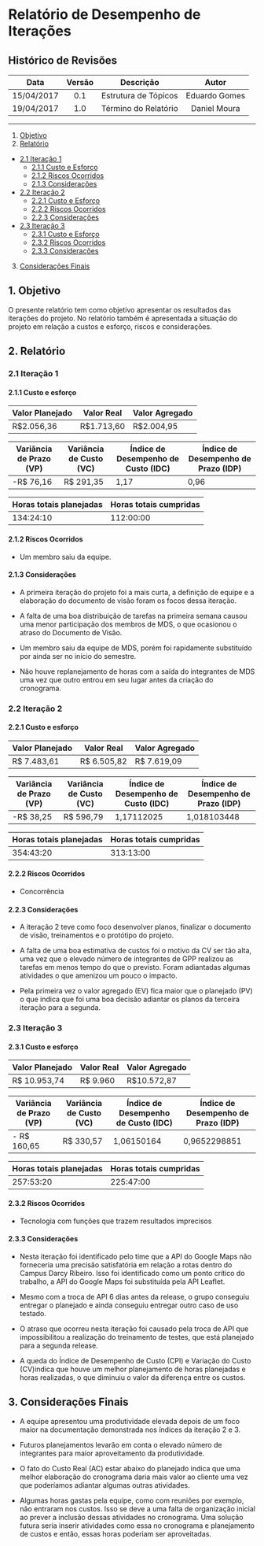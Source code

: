 # Relatório de Desempenho de Iterações

## Histórico de Revisões

| Data | Versão | Descrição | Autor |
|:----:|:------:|:---------:|:-----:|
|15/04/2017|0.1|Estrutura de Tópicos|Eduardo Gomes|
|19/04/2017|1.0|Término do Relatório|Daniel Moura|


***

1.  [Objetivo](#1-objetivo)
2.  [Relatório](#2-relat%C3%B3rio)
   * [2.1 Iteração 1](#21-itera%C3%A7%C3%A3o)
      * [2.1.1 Custo e Esforço](#211-custo-e-esfor%C3%A7o)
      * [2.1.2 Riscos Ocorridos](#212-riscos-ocorridos)
      * [2.1.3 Considerações](#213-considera%C3%A7%C3%B5es)
   * [2.2 Iteração 2](#22-itera%C3%A7%C3%A3o-2)
      * [2.2.1 Custo e Esforço](#221-custo-e-esfor%C3%A7o)
      * [2.2.2 Riscos Ocorridos](#222-riscos-ocorridos)
      * [2.2.3 Considerações](#223-considera%C3%A7%C3%B5es)
   * [2.3 Iteração 3](#23-itera%C3%A7%C3%A3o)
      * [2.3.1 Custo e Esforço](#231-custo-e-esfor%C3%A7o)
      * [2.3.2 Riscos Ocorridos](#232-riscos-ocorridos)
      * [2.3.3 Considerações](#233-considera%C3%A7%C3%B5es)
3.  [Considerações Finais](#3-considerações)

## 1. Objetivo

O presente relatório tem como objetivo apresentar os resultados das iterações do projeto. No relatório também é apresentada a situação do projeto em relação a custos e esforço, riscos e considerações.

## 2. Relatório

### 2.1 Iteração 1

#### 2.1.1 Custo e esforço

| Valor Planejado | Valor Real | Valor Agregado |
|-----------------|------------|----------------|
| R$2.056,36      | R$1.713,60 | R$2.004,95     |

| Variância de Prazo (VP) | Variância de Custo (VC) | Índice de Desempenho de Custo (IDC) | Índice de Desempenho de Prazo (IDP) |
|-------------------------|-------------------------|-------------------------------------|-------------------------------------|
| -R$ 76,16               | R$ 291,35               | 1,17                                | 0,96                                |

| Horas totais planejadas | Horas totais cumpridas |
|-------------------------|------------------------|
| 134:24:10               | 112:00:00              |

#### 2.1.2 Riscos Ocorridos

* Um membro saiu da equipe.

#### 2.1.3 Considerações

* A primeira iteração do projeto foi a mais curta, a definição de equipe e a elaboração do documento de visão foram os focos dessa iteração.

* A falta de uma boa distribuição de tarefas na primeira semana causou uma menor participação dos membros de MDS, o que ocasionou o atraso do Documento de Visão.

* Um membro saiu da equipe de MDS, porém foi rapidamente substituído por ainda ser no início do semestre.

* Não houve replanejamento de horas com a saída do integrantes de MDS uma vez que outro entrou em seu lugar antes da criação do cronograma.

### 2.2 Iteração 2

#### 2.2.1 Custo e esforço

| Valor Planejado | Valor Real  | Valor Agregado |
|-----------------|-------------|----------------|
| R$ 7.483,61     | R$ 6.505,82 | R$ 7.619,09    |

| Variância de Prazo (VP) | Variância de Custo (VC) | Índice de Desempenho de Custo (IDC) | Índice de Desempenho de Prazo (IDP) |
|-------------------------|-------------------------|-------------------------------------|-------------------------------------|
| -R$ 38,25               | R$ 596,79               | 1,17112025                          | 1,018103448                         |

| Horas totais planejadas | Horas totais cumpridas |
|-------------------------|------------------------|
| 354:43:20               | 313:13:00              |

#### 2.2.2 Riscos Ocorridos

* Concorrência

#### 2.2.3 Considerações

* A iteração 2 teve como foco desenvolver planos, finalizar o documento de visão, treinamentos e o protótipo do projeto.

* A falta de uma boa estimativa de custos foi o motivo da CV ser tão alta, uma vez que o elevado número de integrantes de GPP realizou as tarefas em menos tempo do que o previsto. Foram adiantadas algumas atividades o que amenizou um pouco o impacto.

* Pela primeira vez o valor agregado (EV) fica maior que o planejado (PV) o que indica que foi uma boa decisão adiantar os planos da terceira iteração para a segunda.


### 2.3 Iteração 3

#### 2.3.1 Custo e esforço

| Valor Planejado | Valor Real | Valor Agregado |
|-----------------|------------|----------------|
| R$ 10.953,74    | R$ 9.960   | R$10.572,87    |

| Variância de Prazo (VP) | Variância de Custo (VC) | Índice de Desempenho de Custo (IDC) | Índice de Desempenho de Prazo (IDP) |
|-------------------------|-------------------------|-------------------------------------|-------------------------------------|
| - R$ 160,65             | R$ 330,57               | 1,06150164                          | 0,9652298851                        |

| Horas totais planejadas | Horas totais cumpridas |
|-------------------------|------------------------|
| 257:53:20               | 225:47:00              |

#### 2.3.2 Riscos Ocorridos

* Tecnologia com funções que trazem resultados imprecisos

#### 2.3.3 Considerações

* Nesta iteração foi identificado pelo time que a API do Google Maps não forneceria uma precisão satisfatória em relação a rotas dentro do Campus Darcy Ribeiro. Isso foi identificado como um ponto crítico do trabalho, a API do Google Maps foi substituída pela API Leaflet.

* Mesmo com a troca de API 6 dias antes da release, o grupo conseguiu entregar o planejado e ainda conseguiu entregar outro caso de uso testado.

* O atraso que ocorreu nesta iteração foi causado pela troca de API que impossibilitou a realização do treinamento de testes, que está planejado para a segunda release.

* A queda do Índice de Desempenho de Custo (CPI) e Variação do Custo (CV)indica que houve um melhor planejamento de horas planejadas e horas realizadas, o que diminuiu o valor da diferença entre os custos.

## 3. Considerações Finais

* A equipe apresentou uma produtividade elevada depois de um foco maior na documentação demonstrada nos índices da iteração 2 e 3. 

* Futuros planejamentos levarão em conta o elevado número de integrantes para maior aproveitamento da produtividade.

* O fato do Custo Real (AC) estar abaixo do planejado indica que uma melhor elaboração do cronograma daria mais valor ao cliente uma vez que poderíamos adiantar algumas outras atividades.

* Algumas horas gastas pela equipe, como com reuniões por exemplo, não entraram nos custos. Isso se deve a uma falta de organização inicial ao prever a inclusão dessas atividades no cronograma. Uma solução futura seria inserir atividades como essa no cronograma e planejamento de custos e então, essas horas poderiam ser aproveitadas.

 
